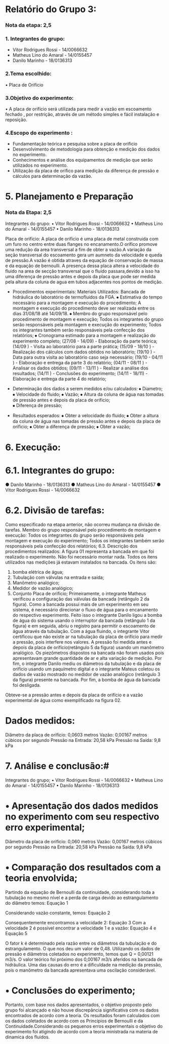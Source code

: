 # Relatório do Grupo 3: #

### Nota da etapa: 2,5 ###

### 1.	Integrantes do grupo: ###

  - Vitor Rodrigues Rossi - 14/0066632
  - Matheus Lino do Amaral - 14/0155457
  - Danilo Marinho - 18/0136313
  
### 2.Tema escolhido: ###
•	Placa de Orifício

### 3.Objetivo do experimento: ###
•	A placa de orifício será utilizada para medir a vazão em escoamento fechado , por restrição, através de um método simples e fácil instalação e reposição.

### 4.Escopo do experimento	: ###
- Fundamentação teórica e pesquisa sobre a placa de orificio
- Desenvolvimento de metodologia para obtenção e medição dos dados no experimento.
- Conhecimentos e análise dos equipamentos de medição que serão utilizados no experimento.
- Utilização da placa de orifico para medição da diferença de pressão e cálculos para determinação da vazão.

# 5. Planejamento e Preparação #

### Nota da Etapa: 2,5 ###
Integrantes do grupo:
•	Vitor Rodrigues Rossi - 14/0066632
•	Matheus Lino do Amaral - 14/0155457
•	Danilo Marinho - 18/0136313

 
 Placa de orificio:
 A placa de orificio é uma placa de metal construida com um furo no centro entre duas flanges no encanamento.O orifico promove uma redução da area transversal a fim de obter a vazão.A variação da seção transversal do escoamento gera um aumneto da velocidade e queda de pressão.A vazão é obtida atraves da equação de conservação de massa e da equação de bernoulli.
 A presença dessa placa altera a velocidade do fluido na area de secção transversal que o fluido passara,devido a isso ha uma diferença de pressão antes e depois da placa que pode ser medida pela altura da coluna de agua em tubos adjacentes nos pontos de medição.
    
 - Procedimentos experimentais:
 Materiais Utilizados:
 Bancada de hidráulica do laboratório de termofluidos da FGA.
 ⦁	Estimativa do tempo necessário para a montagem e execução do procedimento;
 A montagem e execução do procedimento deve ser realizada entre os dias 31/08/18 até 14/09/18.
 ⦁ Membro do grupo responsável pelo procedimento de montagem e execução;
 Todos os integrantes do grupo serão responsáveis pela montagem e execução do experimento;
 Todos os integrantes também serão responsáveis pela confecção dos relatórios;
 ⦁	Cronograma estimado para a montagem e realização do experimento completo;
 (27/08 - 14/09) - Elaboração da parte teórica;
 (14/09 ) - Visita ao laboratório para a parte prática;
 (15/09 - 18/10 ) -  Realização dos cálculos com dados obtidos no laboratório;
 (19/10 ) - Data para outra visita ao laboratório caso seja necessário;
 (19/10 - 04/11 ) - Elaboração e entrega da parte 3 do relatório;
 (04/11 - 08/11 ) - Analisar os dados obtidos;
 (09/11 - 13/11 ) - Realizar a análise dos resultados; 
 (14/11 ) - Conclusões do experimento;
 (14/11 - 18/11) - Elaboração e entrega da parte 4 do relatório; 
  
 - Determinação dos dados a serem medidos e/ou calculados:
 ⦁	Diametro;
 ⦁	Velocidade do fluido;
 ⦁	Vazão;
 ⦁ Altura da coluna de água  nas tomadas de pressão antes e depois da placa de orificio;	
 ⦁ Diferença de pressão; 
  - Resultados esperados:
⦁	Obter a velocidade do fluido;
⦁	Obter a altura da coluna de água nas tomadas de pressão antes e depois da placa de orificio;
⦁	Obter a diferença de pressão;
⦁	Obter a vazão;

# 6. Execução: #

# 6.1. Integrantes do grupo: #

●	Danilo Marinho - 18/0136313
●	Matheus Lino do Amaral - 14/0155457
●	Vitor Rodrigues Rossi - 14/0066632

 # 6.2. Divisão de tarefas: #
Como especificado na etapa anterior, não ocorreu mudança na divisão de tarefas. Membro do grupo responsável pelo procedimento de montagem e execução: Todos os integrantes do grupo serão responsáveis pela montagem e execução do experimento; Todos os integrantes também serão responsáveis pela confecção dos relatórios; 
6.3. Descrição dos procedimentos realizados:
A figura 01 representa a bancada em que foi realizado o experimento. Não foi necessário montar nada. Todos os itens utilizados nas medições já estavam instalados na bancada. 
Os itens são: 
1) bomba elétrica de água;
2) Tubulação com válvulas na entrada e saída;
3) Manômetro analógico;
4) Medidor de vazão analógico;
5) Conjunto Placa de orifício;
Primeiramente, o integrante Matheus verificou a configuração das válvulas da bancada (retângulo 2 da figura). Como a bancada possui mais de um experimento em seu sistema, é necessário direcionar o fluxo de água para o encanamento do respectivo experimento. Feito isso o integrante Danilo ligou a bomba de água do sistema usando o interruptor da bancada (retângulo 1 da figura) e em seguida, abriu o registro para permitir o escoamento de água através da tubulação. Com a água fluindo, o integrante Vitor certificou que não existe ar na tubulação da placa de orifício para medir a pressão, pois interfere nos valores. A pressão foi medida antes e depois da placa de orifício(retângulo 5 da figura) usando um manômetro analógico. Os piezômetros dispostos na bancada não foram usados pois apresentavam grande quantidade de ar e alta variação de medição. Por fim, o integrante Danilo mediu os diâmetros da tubulação e da placa de orifício usando um paquímetro digital e o integrante Mateus coletou os dados de vazão mostrado no medidor de vazão analógico (retângulo 3 da figura) presente na bancada. Por fim, a bomba de água da bancada foi desligada. 

Obteve-se a pressão antes e depois da placa de orifício e a vazão experimental de água como exemplificado na figura 02.

 # Dados medidos: #
Diâmetro da placa de orifício: 0,0603 metros
Vazão: 0,00167 metros cúbicos por segundo
Pressão na Entrada: 20,58 kPa
Pressão na Saída: 9,8 kPa

# 7. Análise e conclusão:#
Integrantes do grupo;
•	Vitor Rodrigues Rossi - 14/0066632
•	Matheus Lino do Amaral - 14/0155457
•	Danilo Marinho - 18/0136313

# •	Apresentação dos dados medidos no experimento com seu respectivo erro experimental; #
Diâmetro da placa de orifício: 0,060 metros 
Vazão: 0,00167 metros cúbicos por segundo 
Pressão na Entrada: 20,58 kPa
Pressão na Saída: 9,8 kPa

# •	Comparação dos resultados com a teoria envolvida; #
Partindo da equação de Bernoulli da continuidade, considerando toda a tubulação no mesmo nível e a perda de carga devido ao estrangulamento do diâmetro temos: 
Equação 1

Considerando vazão constante, temos:
Equação 2

Consequentemente encontramos a velocidade 2:
Equação 3
Com a velocidade 2 é possível encontrar a velocidade 1 e a vazão:
Equação 4 e Equação 5

O fator k é determinado pela razão entre os diâmetros da tubulação e do estrangulamento. O que nos deu um valor de 0,48. Utilizando os dados de pressão e diâmetros coletados no experimento, temos que Q = 0,00121 m3/s.
O valor teórico foi próximo dos 0,00167 m3/s  aferidos na bancada de hidráulica. Uma das causas do erro é a dificuldade na medição da pressão, pois o manômetro da bancada apresentava uma oscilação considerável.
# •	Conclusões do experimento; # 
Portanto, com base nos dados apresentados, o objetivo proposto pelo grupo foi alcançado e não houve discrepância significativa com os dados encontrados de acordo com a teoria. Os resultados foram calculados com os dados coletados de acordo com os Princípios de Bernoulli e da Continuidade.Considerando os pequenos erros experimentais o objetivo do experimento foi atigindo de acordo com a teoria ministrada na materia de dinamica dos fluidos.

